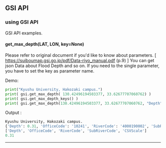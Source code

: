 ## GSI API

### using GSI API
GSI API examples.

#### get_max_depth(LAT, LON, key=None)
Please refer to original document if you'd like to know about parameters. [ https://suiboumap.gsi.go.jp/pdf/Data-riyo_manual.pdf (p.9) ]
You can get json Data about Flood Depth and so on. If you need to the single parameter, you have to set the key as parameter name.

Demo:
```python
print("Kyushu University, Hakozaki campus.")
print( gsi.get_max_depth( 130.42496194503377, 33.62677707060762) )
print( gsi.get_max_depth_keys() )
print( gsi.get_max_depth(130.42496194503377, 33.62677707060762, "Depth") )
```
Output : 
```python
Kyushu University, Hakozaki campus.
{'Depth': 0.31, 'OfficeCode': '10241', 'RiverCode': '4000190002', 'SubRiverCode': '_', 'CSVScale': 0}
['Depth', 'OfficeCode', 'RiverCode', 'SubRiverCode', 'CSVScale']
0.31
```

---
